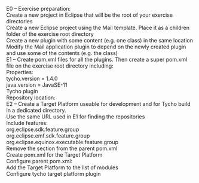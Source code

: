 E0 – Exercise preparation:<br />Create a new project in Eclipse that will be the root of your exercise directories<br />Create a new Eclipse project using the Mail template. Place it as a children folder of the exercise root directory<br />Create a new plugin with some content (e.g. one class) in the same location<br />Modify the Mail application plugin to depend on the newly created plugin and use some of the contents (e.g. the class)<br />E1 – Create pom.xml files for all the plugins. Then create a super pom.xml file on the exercise root directory including:<br />  Properties:<br />    tycho.version = 1.4.0<br />    java.version = JavaSE-11<br />  Tycho plugin<br />  Repository location:<br />E2 – Create a Target Platform useable for development and for Tycho build in a dedicated directory.<br />  Use the same URL used in E1 for finding the repositories<br />  Include features:<br />    org.eclipse.sdk.feature.group<br />    org.eclipse.emf.sdk.feature.group<br />    org.eclipse.equinox.executable.feature.group<br />  Remove the <repository> section from the parent pom.xml<br />  Create pom.xml for the Target Platform<br />  Configure parent pom.xml:<br />  Add the Target Platform to the list of modules<br />  Configure tycho target platform plugin

